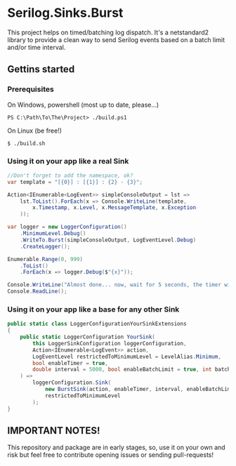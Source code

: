 # Serilog.Sinks.Burst

This project helps on timed/batching log dispatch.
It's a netstandard2 library to provide a clean way to send Serilog events based on a batch limit and/or time interval.

## Gettins started

### Prerequisites
On Windows, powershell (most up to date, please...)
```
PS C:\Path\To\The\Project> ./build.ps1
```

On Linux (be free!)
```
$ ./build.sh
```

### Using it on your app like a real Sink
```csharp
//Don't forget to add the namespace, ok?
var template = "[{0}] : [{1}] : {2} - {3}";

Action<IEnumerable<LogEvent>> simpleConsoleOutput = lst =>
	lst.ToList().ForEach(x => Console.WriteLine(template, 
		x.Timestamp, x.Level, x.MessageTemplate, x.Exception
	));

var logger = new LoggerConfiguration()
	.MinimumLevel.Debug()
	.WriteTo.Burst(simpleConsoleOutput, LogEventLevel.Debug)
	.CreateLogger();

Enumerable.Range(0, 999)
	.ToList()
	.ForEach(x => logger.Debug($"{x}"));

Console.WriteLine("Almost done... now, wait for 5 seconds, the timer will be fired and messages will pop down here!");
Console.ReadLine();
```

### Using it on your app like a base for any other Sink
```csharp
public static class LoggerConfigurationYourSinkExtensions
{
	public static LoggerConfiguration YourSink(
		this LoggerSinkConfiguration loggerConfiguration, 
		Action<IEnumerable<LogEvent>> action, 
		LogEventLevel restrictedToMinimumLevel = LevelAlias.Minimum,
		bool enableTimer = true,
		double interval = 5000, bool enableBatchLimit = true, int batchLimit = 100
	) => 
		loggerConfiguration.Sink(
			new BurstSink(action, enableTimer, interval, enableBatchLimit, batchLimit), 
			restrictedToMinimumLevel
		);
}
```

## IMPORTANT NOTES!
This repository and package are in early stages, so, use it on your own and risk but feel free to contribute opening issues or sending pull-requests!